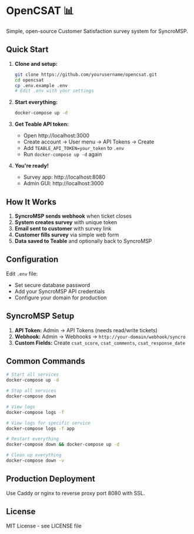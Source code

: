 # OpenCSAT 📊

Simple, open-source Customer Satisfaction survey system for SyncroMSP.

## Quick Start

1. **Clone and setup:**
   ```bash
   git clone https://github.com/yourusername/opencsat.git
   cd opencsat
   cp .env.example .env
   # Edit .env with your settings
   ```

2. **Start everything:**
   ```bash
   docker-compose up -d
   ```

3. **Get Teable API token:**
   - Open http://localhost:3000
   - Create account → User menu → API Tokens → Create
   - Add `TEABLE_API_TOKEN=your_token` to `.env`
   - Run `docker-compose up -d` again

4. **You're ready!**
   - Survey app: http://localhost:8080
   - Admin GUI: http://localhost:3000

## How It Works

1. **SyncroMSP sends webhook** when ticket closes
2. **System creates survey** with unique token
3. **Email sent to customer** with survey link
4. **Customer fills survey** via simple web form  
5. **Data saved to Teable** and optionally back to SyncroMSP

## Configuration

Edit `.env` file:
- Set secure database password
- Add your SyncroMSP API credentials
- Configure your domain for production

## SyncroMSP Setup

1. **API Token:** Admin → API Tokens (needs read/write tickets)
2. **Webhook:** Admin → Webhooks → `http://your-domain/webhook/syncro`
3. **Custom Fields:** Create `csat_score`, `csat_comments`, `csat_response_date`

## Common Commands

```bash
# Start all services
docker-compose up -d

# Stop all services
docker-compose down

# View logs
docker-compose logs -f

# View logs for specific service
docker-compose logs -f app

# Restart everything
docker-compose down && docker-compose up -d

# Clean up everything
docker-compose down -v
```

## Production Deployment

Use Caddy or nginx to reverse proxy port 8080 with SSL.

## License

MIT License - see LICENSE file
